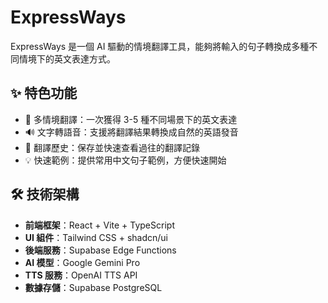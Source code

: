 # ExpressWays

ExpressWays 是一個 AI 驅動的情境翻譯工具，能夠將輸入的句子轉換成多種不同情境下的英文表達方式。

## ✨ 特色功能

- 🎯 多情境翻譯：一次獲得 3-5 種不同場景下的英文表達
- 🔊 文字轉語音：支援將翻譯結果轉換成自然的英語發音
- 📝 翻譯歷史：保存並快速查看過往的翻譯記錄
- 💡 快速範例：提供常用中文句子範例，方便快速開始

## 🛠️ 技術架構

- **前端框架**：React + Vite + TypeScript
- **UI 組件**：Tailwind CSS + shadcn/ui
- **後端服務**：Supabase Edge Functions
- **AI 模型**：Google Gemini Pro
- **TTS 服務**：OpenAI TTS API
- **數據存儲**：Supabase PostgreSQL
